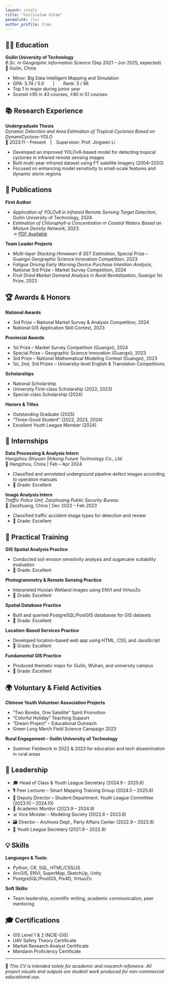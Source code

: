 ```yaml
---
layout: single
title: "Curriculum Vitae"
permalink: /cv/
author_profile: true
---
```


## 🧑‍🎓 Education

**Guilin University of Technology**  
*B.Sc. in Geographic Information Science* (Sep 2021 – Jun 2025, expected)  
📍 Guilin, China  
- Minor: Big Data Intelligent Mapping and Simulation  
- GPA: 3.74 / 5.0  |  Rank: 3 / 96  
- Top 1 in major during junior year  
- Scored ≥95 in 43 courses, ≥90 in 51 courses  

## 📚 Research Experience

**Undergraduate Thesis**  
*Dynamic Detection and Area Estimation of Tropical Cyclones Based on DynamiCyclone-YOLO*  
📅 2023.11 – Present | Supervisor: Prof. Jingwen Li  
- Developed an improved YOLOv8-based model for detecting tropical cyclones in infrared remote sensing images  
- Built multi-year infrared dataset using FY satellite imagery (2004–2020)  
- Focused on enhancing model sensitivity to small-scale features and dynamic storm regions  

## 📑 Publications

**First Author**  
- *Application of YOLOv8 in Infrared Remote Sensing Target Detection*, Guilin University of Technology, 2024.  
- *Estimation of Chlorophyll-a Concentration in Coastal Waters Based on Mixture Density Network*, 2023.  
  → [PDF Available](/files/paper1.pdf)

**Team Leader Projects**  
- *Multi-layer Stacking Himawari-8 SST Estimation*, Special Prize – Guangxi Geographic Science Innovation Competition, 2023  
- *Fatigue Driving Early Warning Device Purchase Intention Analysis*, National 3rd Prize – Market Survey Competition, 2024  
- *Fruit Dried Market Demand Analysis in Rural Revitalization*, Guangxi 1st Prize, 2023  

## 🏆 Awards & Honors

**National Awards**  
- 3rd Prize – National Market Survey & Analysis Competition, 2024  
- National GIS Application Skill Contest, 2023  

**Provincial Awards**  
- 1st Prize – Market Survey Competition (Guangxi), 2024  
- Special Prize – Geographic Science Innovation (Guangxi), 2023  
- 3rd Prize – National Mathematical Modeling Contest (Guangxi), 2023  
- 1st, 2nd, 3rd Prizes – University-level English & Translation Competitions  

**Scholarships**  
- National Scholarship  
- University First-class Scholarship (2022, 2023)  
- Special-class Scholarship (2024)  

**Honors & Titles**  
- Outstanding Graduate (2025)  
- “Three-Good Student” (2022, 2023, 2024)  
- Excellent Youth League Member (2024)

## 💼 Internships

**Data Processing & Analysis Intern**  
*Hangzhou Shiyuan Shikong Future Technology Co., Ltd.*  
📍 Hangzhou, China | Feb – Apr 2024  
- Classified and annotated underground pipeline defect images according to operation manuals  
- 🌟 Grade: Excellent

**Image Analysis Intern**  
*Traffic Police Unit, Zaozhuang Public Security Bureau*  
📍 Zaozhuang, China | Dec 2022 – Feb 2023  
- Classified traffic accident image types for detection and review  
- 🌟 Grade: Excellent

## 🧪 Practical Training

**GIS Spatial Analysis Practice**  
- Conducted soil erosion sensitivity analysis and sugarcane suitability evaluation  
- 🌟 Grade: Excellent

**Photogrammetry & Remote Sensing Practice**  
- Interpreted Huixian Wetland images using ENVI and VirtuoZo  
- 🌟 Grade: Excellent

**Spatial Database Practice**  
- Built and queried PostgreSQL/PostGIS databases for GIS datasets  
- 🌟 Grade: Excellent

**Location-Based Services Practice**  
- Developed location-based web app using HTML, CSS, and JavaScript  
- 🌟 Grade: Excellent

**Fundamental GIS Practice**  
- Produced thematic maps for Guilin, Wuhan, and university campus  
- 🌟 Grade: Excellent

## 🌍 Voluntary & Field Activities

**Chinese Youth Volunteer Association Projects**  
- “Two Bombs, One Satellite” Spirit Promotion  
- “Colorful Holiday” Teaching Support  
- “Dream Project” – Educational Outreach  
- Green Long March Field Science Campaign 2023  

**Rural Engagement – Guilin University of Technology**  
- Summer Fieldwork in 2022 & 2023 for education and tech dissemination in rural areas  

## 👥 Leadership

- 🎓 Head of Class & Youth League Secretary (2024.9 – 2025.6)  
- 🎙 Peer Lecturer – Smart Mapping Training Group (2024.5 – 2025.6)  
- 🎯 Deputy Director – Student Department, Youth League Committee (2023.10 – 2024.10)  
- 📘 Academic Monitor (2023.9 – 2024.9)  
- 📊 Vice Minister – Modeling Society (2022.6 – 2023.6)  
- 🗃️ Director – Archives Dept., Party Affairs Center (2022.9 – 2023.9)  
- 🌱 Youth League Secretary (2021.9 – 2022.9)  

## 💡 Skills

**Languages & Tools:**  
- Python, C#, SQL, HTML/CSS/JS  
- ArcGIS, ENVI, SuperMap, SketchUp, Unity  
- PostgreSQL/PostGIS, Pix4D, VirtuoZo  

**Soft Skills:**  
- Team leadership, scientific writing, academic communication, peer mentoring  

## 🎓 Certifications

- GIS Level 1 & 2 (NCIE-GIS)  
- UAV Safety Theory Certificate  
- Market Research Analyst Certificate  
- Mandarin Proficiency Certificate  

---

📄 *This CV is intended solely for academic and research reference. All project visuals and outputs are student work produced for non-commercial educational use.*
